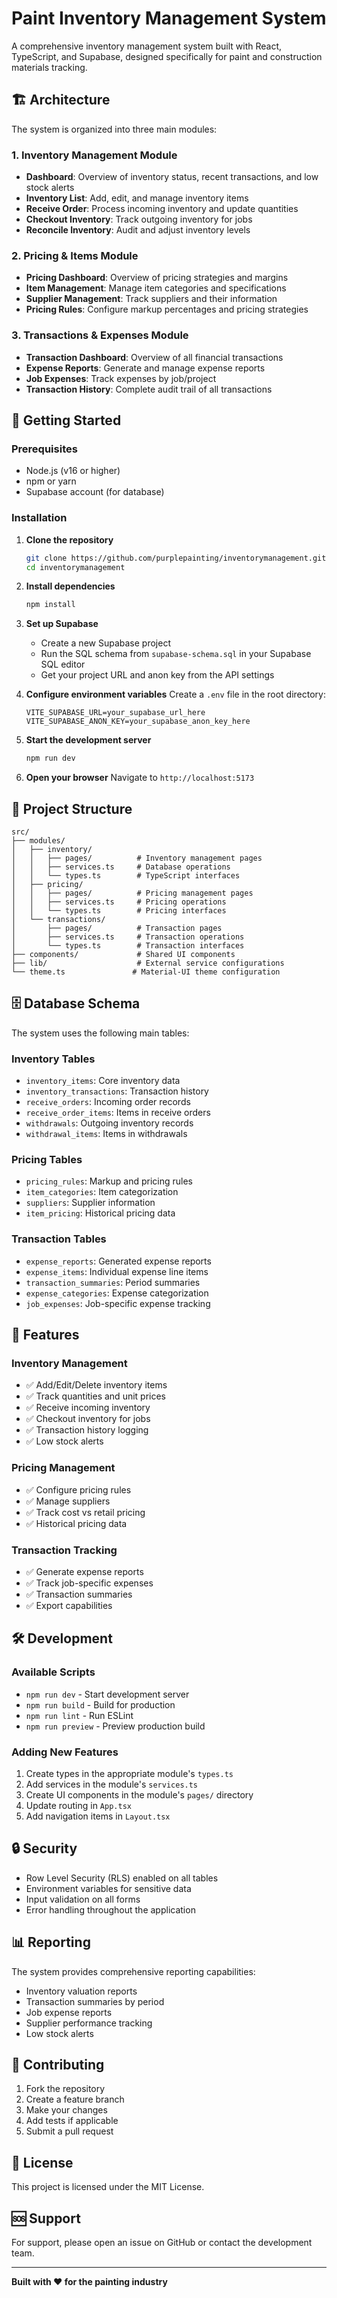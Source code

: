 # Paint Inventory Management System

A comprehensive inventory management system built with React, TypeScript, and Supabase, designed specifically for paint and construction materials tracking.

## 🏗️ Architecture

The system is organized into three main modules:

### 1. Inventory Management Module
- **Dashboard**: Overview of inventory status, recent transactions, and low stock alerts
- **Inventory List**: Add, edit, and manage inventory items
- **Receive Order**: Process incoming inventory and update quantities
- **Checkout Inventory**: Track outgoing inventory for jobs
- **Reconcile Inventory**: Audit and adjust inventory levels

### 2. Pricing & Items Module
- **Pricing Dashboard**: Overview of pricing strategies and margins
- **Item Management**: Manage item categories and specifications
- **Supplier Management**: Track suppliers and their information
- **Pricing Rules**: Configure markup percentages and pricing strategies

### 3. Transactions & Expenses Module
- **Transaction Dashboard**: Overview of all financial transactions
- **Expense Reports**: Generate and manage expense reports
- **Job Expenses**: Track expenses by job/project
- **Transaction History**: Complete audit trail of all transactions

## 🚀 Getting Started

### Prerequisites
- Node.js (v16 or higher)
- npm or yarn
- Supabase account (for database)

### Installation

1. **Clone the repository**
   ```bash
   git clone https://github.com/purplepainting/inventorymanagement.git
   cd inventorymanagement
   ```

2. **Install dependencies**
   ```bash
   npm install
   ```

3. **Set up Supabase**
   - Create a new Supabase project
   - Run the SQL schema from `supabase-schema.sql` in your Supabase SQL editor
   - Get your project URL and anon key from the API settings

4. **Configure environment variables**
   Create a `.env` file in the root directory:
   ```env
   VITE_SUPABASE_URL=your_supabase_url_here
   VITE_SUPABASE_ANON_KEY=your_supabase_anon_key_here
   ```

5. **Start the development server**
   ```bash
   npm run dev
   ```

6. **Open your browser**
   Navigate to `http://localhost:5173`

## 📁 Project Structure

```
src/
├── modules/
│   ├── inventory/
│   │   ├── pages/          # Inventory management pages
│   │   ├── services.ts     # Database operations
│   │   └── types.ts        # TypeScript interfaces
│   ├── pricing/
│   │   ├── pages/          # Pricing management pages
│   │   ├── services.ts     # Pricing operations
│   │   └── types.ts        # Pricing interfaces
│   └── transactions/
│       ├── pages/          # Transaction pages
│       ├── services.ts     # Transaction operations
│       └── types.ts        # Transaction interfaces
├── components/             # Shared UI components
├── lib/                    # External service configurations
└── theme.ts               # Material-UI theme configuration
```

## 🗄️ Database Schema

The system uses the following main tables:

### Inventory Tables
- `inventory_items`: Core inventory data
- `inventory_transactions`: Transaction history
- `receive_orders`: Incoming order records
- `receive_order_items`: Items in receive orders
- `withdrawals`: Outgoing inventory records
- `withdrawal_items`: Items in withdrawals

### Pricing Tables
- `pricing_rules`: Markup and pricing rules
- `item_categories`: Item categorization
- `suppliers`: Supplier information
- `item_pricing`: Historical pricing data

### Transaction Tables
- `expense_reports`: Generated expense reports
- `expense_items`: Individual expense line items
- `transaction_summaries`: Period summaries
- `expense_categories`: Expense categorization
- `job_expenses`: Job-specific expense tracking

## 🔧 Features

### Inventory Management
- ✅ Add/Edit/Delete inventory items
- ✅ Track quantities and unit prices
- ✅ Receive incoming inventory
- ✅ Checkout inventory for jobs
- ✅ Transaction history logging
- ✅ Low stock alerts

### Pricing Management
- ✅ Configure pricing rules
- ✅ Manage suppliers
- ✅ Track cost vs retail pricing
- ✅ Historical pricing data

### Transaction Tracking
- ✅ Generate expense reports
- ✅ Track job-specific expenses
- ✅ Transaction summaries
- ✅ Export capabilities

## 🛠️ Development

### Available Scripts
- `npm run dev` - Start development server
- `npm run build` - Build for production
- `npm run lint` - Run ESLint
- `npm run preview` - Preview production build

### Adding New Features
1. Create types in the appropriate module's `types.ts`
2. Add services in the module's `services.ts`
3. Create UI components in the module's `pages/` directory
4. Update routing in `App.tsx`
5. Add navigation items in `Layout.tsx`

## 🔒 Security

- Row Level Security (RLS) enabled on all tables
- Environment variables for sensitive data
- Input validation on all forms
- Error handling throughout the application

## 📊 Reporting

The system provides comprehensive reporting capabilities:
- Inventory valuation reports
- Transaction summaries by period
- Job expense reports
- Supplier performance tracking
- Low stock alerts

## 🤝 Contributing

1. Fork the repository
2. Create a feature branch
3. Make your changes
4. Add tests if applicable
5. Submit a pull request

## 📝 License

This project is licensed under the MIT License.

## 🆘 Support

For support, please open an issue on GitHub or contact the development team.

---

**Built with ❤️ for the painting industry** 